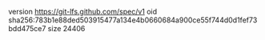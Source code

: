 version https://git-lfs.github.com/spec/v1
oid sha256:783b1e88ded503915477a134e4b0660684a900ce55f744d0d1fef73bdd475ce7
size 24406
